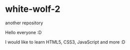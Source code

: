 # white-wolf-2
another  repository 


Hello everyone :D


I would like to  learn HTML5, CSS3, JavaScript and more :D
